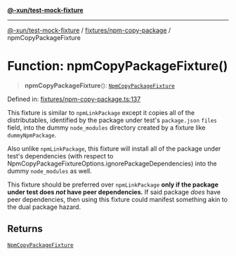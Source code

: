 [**@-xun/test-mock-fixture**](../../../README.md)

***

[@-xun/test-mock-fixture](../../../README.md) / [fixtures/npm-copy-package](../README.md) / npmCopyPackageFixture

# Function: npmCopyPackageFixture()

> **npmCopyPackageFixture**(): [`NpmCopyPackageFixture`](../type-aliases/NpmCopyPackageFixture.md)

Defined in: [fixtures/npm-copy-package.ts:137](https://github.com/Xunnamius/test-utils/blob/43516fe131cd8b7116ce91a3b07930504b016979/packages/test-mock-fixture/src/fixtures/npm-copy-package.ts#L137)

This fixture is similar to `npmLinkPackage` except it copies all of the
distributables, identified by the package under test's `package.json` `files`
field, into the dummy `node_modules` directory created by a fixture like
`dummyNpmPackage`.

Also unlike `npmLinkPackage`, this fixture will install all of the package
under test's dependencies (with respect to
NpmCopyPackageFixtureOptions.ignorePackageDependencies) into the
dummy `node_modules` as well.

This fixture should be preferred over `npmLinkPackage` **only if the package
under test does _not_ have peer dependencies.** If said package _does_ have
peer dependencies, then using this fixture could manifest something akin to
the dual package hazard.

## Returns

[`NpmCopyPackageFixture`](../type-aliases/NpmCopyPackageFixture.md)
